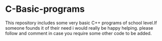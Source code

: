 # C-Basic-programs
This repository includes some very basic C++ programs of school level.If someone founds it of their need i would really be happy helping. please follow and comment in case you require some other code to be added.
